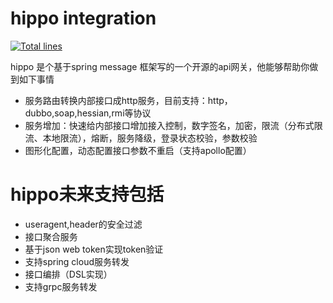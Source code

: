 # hippo integration
[![Total lines](https://tokei.rs/b1/github/changealice/hippo-integration?category=lines)](https://github.com/changealice/hippo-integration.git)


hippo 是个基于spring message 框架写的一个开源的api网关，他能够帮助你做到如下事情
- 服务路由转换内部接口成http服务，目前支持：http，dubbo,soap,hessian,rmi等协议
- 服务增加：快速给内部接口增加接入控制，数字签名，加密，限流（分布式限流、本地限流），熔断，服务降级，登录状态校验，参数校验
- 图形化配置，动态配置接口参数不重启（支持apollo配置）


# hippo未来支持包括
 
-  useragent,header的安全过滤 
-  接口聚合服务
-  基于json web token实现token验证
-  支持spring cloud服务转发
-  接口编排（DSL实现）
-  支持grpc服务转发

